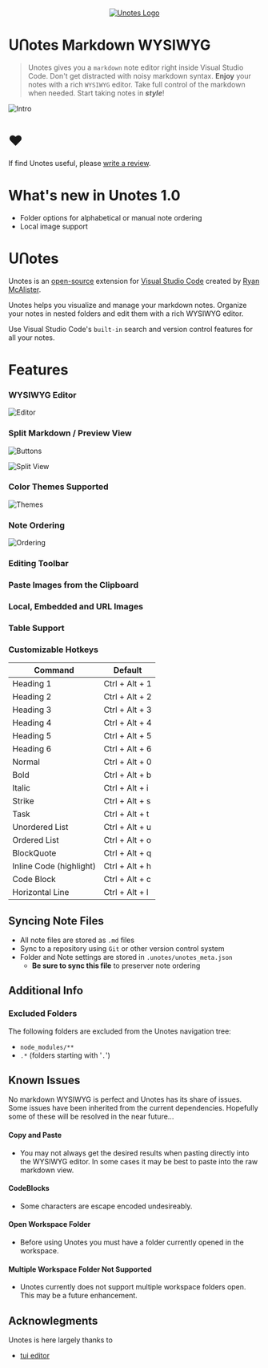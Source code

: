 <p align="center">
  <br />
  <a title="Learn more about Unotes" href="https://github.com/ryanmcalister/unotes"><img src="https://raw.githubusercontent.com/ryanmcalister/unotes/master/resources/unotes-icon.png" alt="Unotes Logo" /></a></p>

# ᑌᑎotes Markdown WYSIWYG
> Unotes gives you a `markdown` note editor right inside Visual Studio Code. Don't get distracted with noisy markdown syntax. **Enjoy** your notes with a rich `WYSIWYG` editor. Take full control of the markdown when needed. Start taking notes in **_style_**!  

![Intro](https://raw.githubusercontent.com/ryanmcalister/unotes/master/resources/screenshots/intro.gif)

# ♥
If find Unotes useful, please [write a review](https://marketplace.visualstudio.com/items?itemName=ryanmcalister.Unotes&ssr=false#review-details). 

# What's new in Unotes 1.0
- Folder options for alphabetical or manual note ordering
- Local image support

# ᑌᑎotes
Unotes is an [open-source](https://github.com/ryanmcalister/unotes 'Open Unotes on GitHub') extension for [Visual Studio Code](https://code.visualstudio.com) created by [Ryan McAlister](https://github.com/ryanmcalister 'Learn more about Ryan').

Unotes helps you visualize and manage your markdown notes. Organize your notes in nested folders and edit them with a rich WYSIWYG editor. 

Use Visual Studio Code's `built-in` search and version control features for all your notes.

# Features

### WYSIWYG Editor

![Editor](https://raw.githubusercontent.com/ryanmcalister/unotes/master/resources/screenshots/wysiwyg.gif)

### Split Markdown / Preview View

![Buttons](https://raw.githubusercontent.com/ryanmcalister/unotes/master/resources/screenshots/buttons.gif)

![Split View](https://raw.githubusercontent.com/ryanmcalister/unotes/master/resources/screenshots/split.gif)

### Color Themes Supported

![Themes](https://raw.githubusercontent.com/ryanmcalister/unotes/master/resources/screenshots/themes.gif)

### Note Ordering

![Ordering](https://raw.githubusercontent.com/ryanmcalister/unotes/master/resources/screenshots/ordering.gif)

### Editing Toolbar

### Paste Images from the Clipboard

### Local, Embedded and URL Images

### Table Support

### Customizable Hotkeys
| Command | Default |
| ------- | ------- |
| Heading 1 | Ctrl + Alt + 1 |
| Heading 2 | Ctrl + Alt + 2 |
| Heading 3 | Ctrl + Alt + 3 |
| Heading 4 | Ctrl + Alt + 4 |
| Heading 5 | Ctrl + Alt + 5 |
| Heading 6 | Ctrl + Alt + 6 |
| Normal | Ctrl + Alt + 0 |
| Bold | Ctrl + Alt + b |
| Italic | Ctrl + Alt + i |
| Strike | Ctrl + Alt + s |
| Task | Ctrl + Alt + t |
| Unordered List | Ctrl + Alt + u |
| Ordered List | Ctrl + Alt + o |
| BlockQuote | Ctrl + Alt + q |
| Inline Code (highlight) | Ctrl + Alt + h |
| Code Block | Ctrl + Alt + c |
| Horizontal Line | Ctrl + Alt + l |

## Syncing Note Files
- All note files are stored as `.md` files
- Sync to a repository using `Git` or other version control system
- Folder and Note settings are stored in `.unotes/unotes_meta.json` 
  - **Be sure to sync this file** to preserver note ordering

## Additional Info
### Excluded Folders
The following folders are excluded from the Unotes navigation tree:
- `node_modules/**`
- `.*` (folders starting with '`.`')

## Known Issues
No markdown WYSIWYG is perfect and Unotes has its share of issues. Some issues have been inherited from the current dependencies. Hopefully some of these will be resolved in the near future...

#### Copy and Paste 
- You may not always get the desired results when pasting directly into the WYSIWYG editor. In some cases it may be best to paste into the raw markdown view.

#### CodeBlocks
- Some characters are escape encoded undesireably.

#### Open Workspace Folder
- Before using Unotes you must have a folder currently opened in the workspace.

#### Multiple Workspace Folder Not Supported
- Unotes currently does not support multiple workspace folders open. This may be a future enhancement.

## Acknowlegments
Unotes is here largely thanks to
- [tui editor](https://github.com/nhnent/tui.editor)
